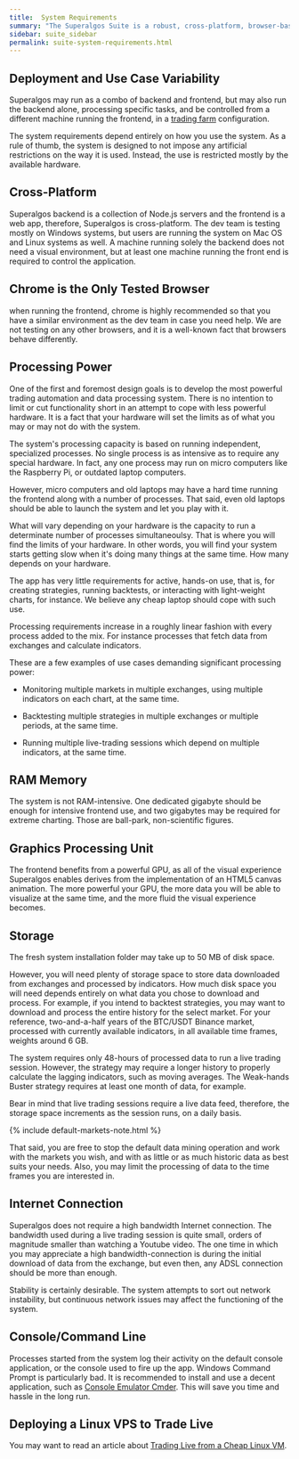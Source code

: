 ```yaml
---
title:  System Requirements
summary: "The Superalgos Suite is a robust, cross-platform, browser-based system. It's capacity to run indefinite numbers of processes means that your hardware will set the limits of what you may or may not do with it."
sidebar: suite_sidebar
permalink: suite-system-requirements.html
---
```


## Deployment and Use Case Variability

Superalgos may run as a combo of backend and frontend, but may also run the backend alone, processing specific tasks, and be controlled from a different machine running the frontend, in a [trading farm](suite-fundamental-trading-farms-concepts.html) configuration.

The system requirements depend entirely on how you use the system. As a rule of thumb, the system is designed to not impose any artificial restrictions on the way it is used. Instead, the use is restricted mostly by the available hardware.

## Cross-Platform

Superalgos backend is a collection of Node.js servers and the frontend is a web app, therefore, Superalgos is cross-platform. The dev team is testing mostly on Windows systems, but users are running the system on Mac OS and Linux systems as well. A machine running solely the backend does not need a visual environment, but at least one machine running the front end is required to control the application.

## Chrome is the Only Tested Browser

when running the frontend, chrome is highly recommended so that you have a similar environment as the dev team in case you need help. We are not testing on any other browsers, and it is a well-known fact that browsers behave differently.

## Processing Power

One of the first and foremost design goals is to develop the most powerful trading automation and data processing system. There is no intention to limit or cut functionality short in an attempt to cope with less powerful hardware. It is a fact that your hardware will set the limits as of what you may or may not do with the system.

The system's processing capacity is based on running independent, specialized processes. No single process is as intensive as to require any special hardware. In fact, any one process may run on micro computers like the Raspberry Pi, or outdated laptop computers. 

However, micro computers and old laptops may have a hard time running the frontend along with a number of processes. That said, even old laptops should be able to launch the system and let you play with it.

What will vary depending on your hardware is the capacity to run a determinate number of processes simultaneoulsy. That is where you will find the limits of your hardware. In other words, you will find your system starts getting slow when it's doing many things at the same time. How many depends on your hardware.

The app has very little requirements for active, hands-on use, that is, for creating strategies, running backtests, or interacting with light-weight charts, for instance. We believe any cheap laptop should cope with such use.

Processing requirements increase in a roughly linear fashion with every process added to the mix. For instance processes that fetch data from exchanges and calculate indicators.

These are a few examples of use cases demanding significant processing power:

* Monitoring multiple markets in multiple exchanges, using multiple indicators on each chart, at the same time.  

* Backtesting multiple strategies in multiple exchanges or multiple periods, at the same time. 

* Running multiple live-trading sessions which depend on multiple indicators, at the same time. 

## RAM Memory

The system is not RAM-intensive. One dedicated gigabyte should be enough for intensive frontend use, and two gigabytes may be required for extreme charting. Those are ball-park, non-scientific figures.

## Graphics Processing Unit

The frontend benefits from a powerful GPU, as all of the visual experience Superalgos enables derives from the implementation of an HTML5 canvas animation. The more powerful your GPU, the more data you will be able to visualize at the same time, and the more fluid the visual experience becomes.

## Storage

The fresh system installation folder may take up to 50 MB of disk space. 

However, you will need plenty of storage space to store data downloaded from exchanges and processed by indicators. How much disk space you will need depends entirely on what data you chose to download and process. For example, if you intend to backtest strategies, you may want to download and process the entire history for the select market. For your reference, two-and-a-half years of the BTC/USDT Binance market, processed with currently available indicators, in all available time frames, weights around 6 GB.

The system requires only 48-hours of processed data to run a live trading session. However, the strategy may require a longer history to properly calculate the lagging indicators, such as moving averages. The Weak-hands Buster strategy requires at least one month of data, for example. 

Bear in mind that live trading sessions require a live data feed, therefore, the storage space increments as the session runs, on a daily basis.

{% include default-markets-note.html %}

That said, you are free to stop the default data mining operation and work with the markets you wish, and with as little or as much historic data as best suits your needs. Also, you may limit the processing of data to the time frames you are interested in.

## Internet Connection

Superalgos does not require a high bandwidth Internet connection. The bandwidth used during a live trading session is quite small, orders of magnitude smaller than watching a Youtube video. The one time in which you may appreciate a high bandwidth-connection is during the initial download of data from the exchange, but even then, any ADSL connection should be more than enough.

Stability is certainly desirable. The system attempts to sort out network instability, but continuous network issues may affect the functioning of the system.

## Console/Command Line

Processes started from the system log their activity on the default console application, or the console used to fire up the app. Windows Command Prompt is particularly bad. It is recommended to install and use a decent application, such as <a href="https://cmder.net/" rel="nofollow" rel="noopener" target="_blank">Console Emulator Cmder<a/>. This will save you time and hassle in the long run.

## Deploying a Linux VPS to Trade Live

You may want to read an article about <a href="https://medium.com/superalgos/trading-live-from-a-cheap-linux-vm-3edbe0c7ca42" rel="nofollow" rel="noopener" target="_blank">Trading Live from a Cheap Linux VM</a>.

